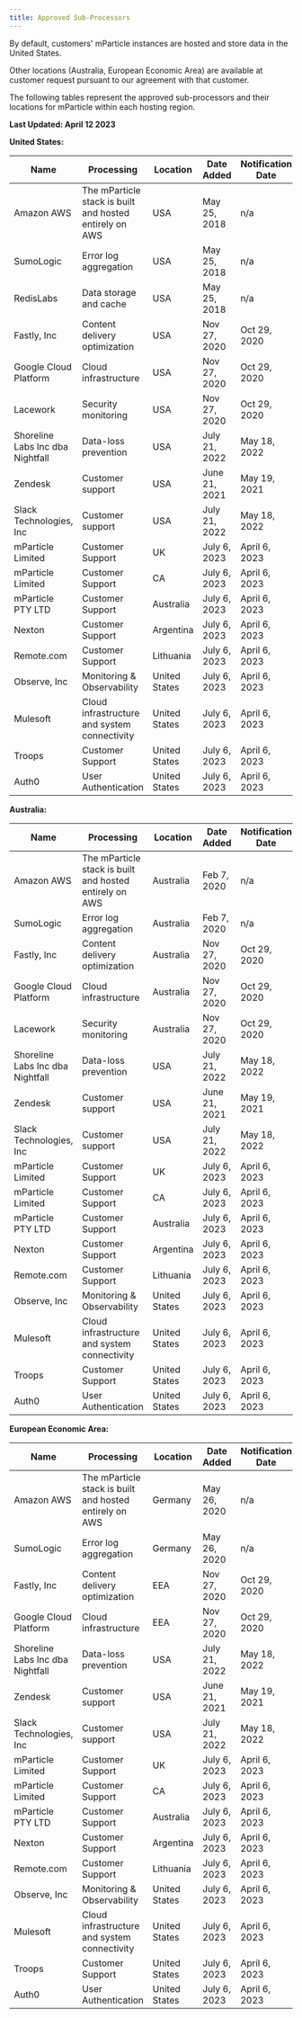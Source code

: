 ```yaml
---
title: Approved Sub-Processors
---
```


By default, customers' mParticle instances are hosted and store data in the United States.

Other locations (Australia, European Economic Area) are available at customer request pursuant to our agreement with that customer.

The following tables represent the approved sub-processors and their locations for mParticle within each hosting region.

**Last Updated: April 12 2023**

<b>United States:</b>

| Name | Processing | Location | Date Added | Notification Date |
| ---- | ---------- | -------- | ---------- | ----------------- |
| Amazon AWS | The mParticle stack is built and hosted entirely on AWS | USA | May 25, 2018 | n/a |
| SumoLogic | Error log aggregation | USA | May 25, 2018 | n/a |
| RedisLabs | Data storage and cache | USA | May 25, 2018 | n/a |
| Fastly, Inc | Content delivery optimization | USA | Nov 27, 2020 | Oct 29, 2020 |
| Google Cloud Platform | Cloud infrastructure | USA | Nov 27, 2020 | Oct 29, 2020 |
| Lacework | Security monitoring | USA | Nov 27, 2020 |  Oct 29, 2020 |
| Shoreline Labs Inc dba Nightfall | Data-loss prevention | USA| July 21, 2022 | May 18, 2022 |
| Zendesk | Customer support | USA | June 21, 2021 |  May 19, 2021 | May 19, 2021 |
| Slack Technologies, Inc | Customer support | USA | July 21, 2022 | May 18, 2022 |
| mParticle Limited | Customer Support | UK | July 6, 2023 | April 6, 2023 |
| mParticle Limited | Customer Support | CA | July 6, 2023 | April 6, 2023 |
| mParticle PTY LTD | Customer Support | Australia | July 6, 2023 | April 6, 2023 |
| Nexton | Customer Support | Argentina | July 6, 2023 | April 6, 2023 |
| Remote.com | Customer Support | Lithuania | July 6, 2023 | April 6, 2023 |
| Observe, Inc | Monitoring & Observability | United States | July 6, 2023 | April 6, 2023  |
| Mulesoft | Cloud infrastructure and system connectivity | United States | July 6, 2023 | April 6, 2023 |
| Troops | Customer Support  | United States | July 6, 2023 | April 6, 2023 |
| Auth0 | User Authentication | United States | July 6, 2023 | April 6, 2023 |


<b>Australia:</b>

| Name | Processing | Location | Date Added | Notification Date |
| ---- | ---------- | -------- | ---------- | ----------------- |
| Amazon AWS | The mParticle stack is built and hosted entirely on AWS | Australia | Feb 7, 2020 | n/a |
| SumoLogic | Error log aggregation | Australia | Feb 7, 2020 | n/a |
| Fastly, Inc | Content delivery optimization | Australia | Nov 27, 2020 | Oct 29, 2020 |
| Google Cloud Platform | Cloud infrastructure | Australia | Nov 27, 2020 | Oct 29, 2020 |
| Lacework | Security monitoring | Australia | Nov 27, 2020 | Oct 29, 2020 |
| Shoreline Labs Inc dba Nightfall | Data-loss prevention | USA | July 21, 2022 | May 18, 2022 |
| Zendesk | Customer support | USA | June 21, 2021 | May 19, 2021 |
| Slack Technologies, Inc | Customer support | USA | July 21, 2022 | May 18, 2022 |
| mParticle Limited | Customer Support | UK | July 6, 2023 | April 6, 2023 |
| mParticle Limited | Customer Support | CA | July 6, 2023 | April 6, 2023 |
| mParticle PTY LTD | Customer Support | Australia | July 6, 2023 | April 6, 2023 |
| Nexton | Customer Support | Argentina | July 6, 2023 | April 6, 2023 |
| Remote.com | Customer Support | Lithuania | July 6, 2023 | April 6, 2023 |
| Observe, Inc | Monitoring & Observability | United States | July 6, 2023 | April 6, 2023  |
| Mulesoft | Cloud infrastructure and system connectivity | United States | July 6, 2023 | April 6, 2023 |
| Troops | Customer Support  | United States | July 6, 2023 | April 6, 2023 |
| Auth0 | User Authentication | United States | July 6, 2023 | April 6, 2023 |

<b>European Economic Area:</b>

| Name | Processing | Location | Date Added | Notification Date |
| ---- | ---------- | -------- | ---------- | ----------------- |
| Amazon AWS | The mParticle stack is built and hosted entirely on AWS | Germany | May 26, 2020 | n/a |
| SumoLogic | Error log aggregation | Germany | May 26, 2020 | n/a |
| Fastly, Inc | Content delivery optimization | EEA | Nov 27, 2020 | Oct 29, 2020 |
| Google Cloud Platform | Cloud infrastructure | EEA | Nov 27, 2020 | Oct 29, 2020 |
| Shoreline Labs Inc dba Nightfall | Data-loss prevention | USA | July 21, 2022 | May 18, 2022 |
| Zendesk | Customer support | USA | June 21, 2021 | May 19, 2021 |
| Slack Technologies, Inc | Customer support | USA | July 21, 2022 | May 18, 2022 |
| mParticle Limited | Customer Support | UK | July 6, 2023 | April 6, 2023 |
| mParticle Limited | Customer Support | CA | July 6, 2023 | April 6, 2023 |
| mParticle PTY LTD | Customer Support | Australia | July 6, 2023 | April 6, 2023 |
| Nexton | Customer Support | Argentina | July 6, 2023 | April 6, 2023 |
| Remote.com | Customer Support | Lithuania | July 6, 2023 | April 6, 2023 |
| Observe, Inc | Monitoring & Observability | United States | July 6, 2023 | April 6, 2023  |
| Mulesoft | Cloud infrastructure and system connectivity | United States | July 6, 2023 | April 6, 2023 |
| Troops | Customer Support  | United States | July 6, 2023 | April 6, 2023 |
| Auth0 | User Authentication | United States | July 6, 2023 | April 6, 2023 |